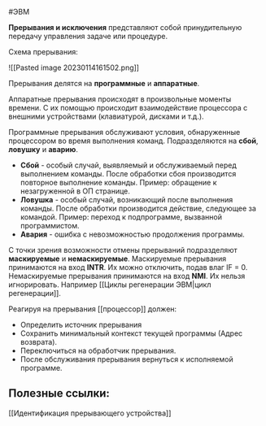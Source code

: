 #ЭВМ 

**Прерывания и исключения** представляют собой принудительную передачу управления задаче или процедуре.

Схема прерывания:

![[Pasted image 20230114161502.png]]

Прерывания делятся на **программные** и **аппаратные**. 

Аппаратные прерывания происходят в произвольные моменты времени. С их помощью происходит взаимодействие процессора с внешними устройствами (клавиатурой, дисками и т.д.). 

Программные прерывания обслуживают условия, обнаруженные процессором во время выполнения команд. Подразделяются на **сбой**, **ловушку** и **аварию**. 
- **Сбой** - особый случай, выявляемый и обслуживаемый перед выполнением команды. После обработки сбоя производится повторное выполнение команды.
  Пример: обращение к незагруженной в ОП странице.
- **Ловушка** - особый случай, возникающий после выполнения команды. После обработки производится действие, следующее за командой. 
  Пример: переход к подпрограмме, вызванной программистом.
- **Авария** - ошибка с невозможностью продолжения программы.

С точки зрения возможности отмены прерываний подразделяют **маскируемые** и **немаскируемые**. 
Маскируемые прерывания принимаются на вход **INTR**. Их можно отключить, подав влаг IF = 0.
Немаскируемые прерывания принимаются на вход **NMI**. Их нельзя игнорировать. Например [[Циклы регенерации ЭВМ|цикл регенерации]].

 Реагируя на прерывания [[процессор]] должен:
 - Определить источник прерывания
 - Сохранить минимальный контекст текущей программы (Адрес возврата).
 - Переключиться на обработчик прерывания.
 - После обслуживания прерывания вернуться к исполняемой программе.

## Полезные ссылки:
[[Идентификация прерывающего устройства]]